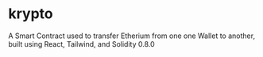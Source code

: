 # krypto
A Smart Contract used to transfer Etherium from one one Wallet to another, built using React, Tailwind, and Solidity 0.8.0
